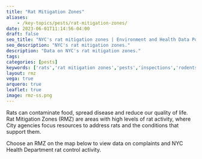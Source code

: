 ```yaml
---
title: "Rat Mitigation Zones"
aliases: 
    - /key-topics/pests/rat-mitigation-zones/
date: 2023-06-01T11:14:56-04:00
draft: false
seo_title: "NYC's rat mitigation zones | Environment and Health Data Portal"
seo_description: "NYC's rat mitigation zones."
description: "Data on NYC's rat mitigation zones."
tags:
categories: [pests]
keywords: ['rats','rat mitigation zones','pests','inspections','rodents']
layout: rmz
vega: true
arquero: true
leaflet: true
image: rmz-ss.png
---
```


Rats can contaminate food, spread disease and reduce our quality of life. Rat Mitigation Zones (RMZ) are areas with high levels of rat activity, where City agencies focus resources to address rats and the conditions that support them.

Choose an RMZ on the map below to view data on complaints and NYC Health Department rat control activity.